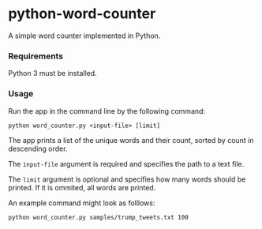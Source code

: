 # python-word-counter
A simple word counter implemented in Python.

### Requirements

Python 3 must be installed.

### Usage

Run the app in the command line by the following command:

```
python word_counter.py <input-file> [limit]
```

The app prints a list of the unique words and their count, sorted by count in descending order.

The `input-file` argument is required and specifies the path to a text file.

The `limit` argument is optional and specifies how many words should be printed. If it is ommited, all words are printed.

An example command might look as folllows:

```
python word_counter.py samples/trump_tweets.txt 100
```
